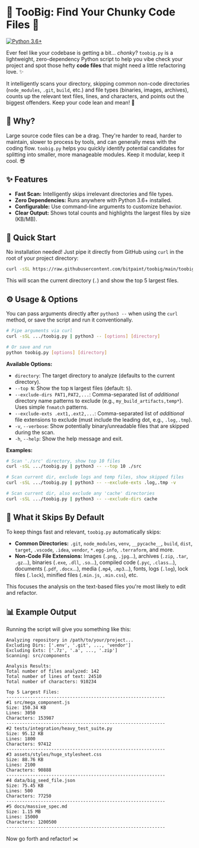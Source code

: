 # 🚀 TooBig: Find Your Chunky Code Files 🚀

[![Python 3.6+](https://img.shields.io/badge/python-3.6+-blue.svg)](https://www.python.org/downloads/release/python-360/)

Ever feel like your codebase is getting a bit... *chonky*? `toobig.py` is a lightweight, zero-dependency Python script to help you vibe check your project and spot those hefty **code files** that might need a little refactoring love. ✨

It intelligently scans your directory, skipping common non-code directories (`node_modules`, `.git`, `build`, etc.) and file types (binaries, images, archives), counts up the relevant text files, lines, and characters, and points out the biggest offenders. Keep your code lean and mean! 💪

## 🤔 Why?

Large source code files can be a drag. They're harder to read, harder to maintain, slower to process by tools, and can generally mess with the coding flow. `toobig.py` helps you quickly identify potential candidates for splitting into smaller, more manageable modules. Keep it modular, keep it cool. 😎

## ✨ Features

*   **Fast Scan:** Intelligently skips irrelevant directories and file types.
*   **Zero Dependencies:** Runs anywhere with Python 3.6+ installed.
*   **Configurable:** Use command-line arguments to customize behavior.
*   **Clear Output:** Shows total counts and highlights the largest files by size (KB/MB).

## 🚀 Quick Start

No installation needed! Just pipe it directly from GitHub using `curl` in the root of your project directory:

```bash
curl -sSL https://raw.githubusercontent.com/bitpaint/toobig/main/toobig.py | python3
```

This will scan the current directory (`.`) and show the top 5 largest files.

## ⚙️ Usage & Options

You can pass arguments directly after `python3 --` when using the `curl` method, or save the script and run it conventionally.

```bash
# Pipe arguments via curl
curl -sSL .../toobig.py | python3 -- [options] [directory]

# Or save and run
python toobig.py [options] [directory]
```

**Available Options:**

*   `directory`: The target directory to analyze (defaults to the current directory).
*   `--top N`: Show the top `N` largest files (default: `5`).
*   `--exclude-dirs PAT1,PAT2,...`: Comma-separated list of *additional* directory name patterns to exclude (e.g., `my_build_artifacts,temp*`). Uses simple `fnmatch` patterns.
*   `--exclude-exts .ext1,.ext2,...`: Comma-separated list of *additional* file extensions to exclude (must include the leading dot, e.g., `.log,.tmp`).
*   `-v`, `--verbose`: Show potentially binary/unreadable files that are skipped during the scan.
*   `-h`, `--help`: Show the help message and exit.

**Examples:**

```bash
# Scan './src' directory, show top 10 files
curl -sSL .../toobig.py | python3 -- --top 10 ./src

# Scan current dir, exclude logs and temp files, show skipped files
curl -sSL .../toobig.py | python3 -- --exclude-exts .log,.tmp -v

# Scan current dir, also exclude any 'cache' directories
curl -sSL .../toobig.py | python3 -- --exclude-dirs cache
```

## 🧠 What it Skips By Default

To keep things fast and relevant, `toobig.py` automatically skips:

*   **Common Directories:** `.git`, `node_modules`, `venv`, `__pycache__`, `build`, `dist`, `target`, `.vscode`, `.idea`, `vendor`, `*.egg-info`, `.terraform`, and more.
*   **Non-Code File Extensions:** Images (`.png`, `.jpg`...), archives (`.zip`, `.tar`, `.gz`...), binaries (`.exe`, `.dll`, `.so`...), compiled code (`.pyc`, `.class`...), documents (`.pdf`, `.docx`...), media (`.mp4`, `.mp3`...), fonts, logs (`.log`), lock files (`.lock`), minified files (`.min.js`, `.min.css`), etc.

This focuses the analysis on the text-based files you're most likely to edit and refactor.

## 📊 Example Output

Running the script will give you something like this:

```plaintext
Analyzing repository in /path/to/your/project...
Excluding Dirs: ['.env', '.git', ..., 'vendor']
Excluding Exts: ['.7z', '.a', ..., '.zip']
Scanning: src/components                                          

Analysis Results:
Total number of files analyzed: 142
Total number of lines of text: 24510
Total number of characters: 910234

Top 5 Largest Files:
------------------------------------------------------------
#1 src/mega_component.js
Size: 150.34 KB
Lines: 3050
Characters: 153987
------------------------------------------------------------
#2 tests/integration/heavy_test_suite.py
Size: 95.12 KB
Lines: 1800
Characters: 97412
------------------------------------------------------------
#3 assets/styles/huge_stylesheet.css
Size: 88.76 KB
Lines: 2100
Characters: 90888
------------------------------------------------------------
#4 data/big_seed_file.json
Size: 75.45 KB
Lines: 500
Characters: 77250
------------------------------------------------------------
#5 docs/massive_spec.md
Size: 1.15 MB
Lines: 15000
Characters: 1200500
------------------------------------------------------------
```

Now go forth and refactor! ✂️
